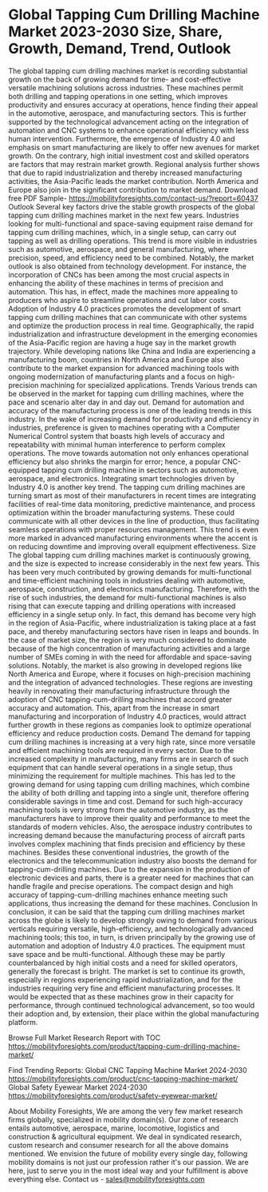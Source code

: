 # Global Tapping Cum Drilling Machine Market 2023-2030 Size, Share, Growth, Demand, Trend, Outlook
The global tapping cum drilling machines market is recording substantial growth on the back of growing demand for time- and cost-effective versatile machining solutions across industries. These machines permit both drilling and tapping operations in one setting, which improves productivity and ensures accuracy at operations, hence finding their appeal in the automotive, aerospace, and manufacturing sectors. This is further supported by the technological advancement acting on the integration of automation and CNC systems to enhance operational efficiency with less human intervention. Furthermore, the emergence of Industry 4.0 and emphasis on smart manufacturing are likely to offer new avenues for market growth. On the contrary, high initial investment cost and skilled operators are factors that may restrain market growth. Regional analysis further shows that due to rapid industrialization and thereby increased manufacturing activities, the Asia-Pacific leads the market contribution. North America and Europe also join in the significant contribution to market demand.
Download free PDF Sample- https://mobilityforesights.com/contact-us/?report=60437
Outlook
Several key factors drive the stable growth prospects of the global tapping cum drilling machines market in the next few years. Industries looking for multi-functional and space-saving equipment raise demand for tapping cum drilling machines, which, in a single setup, can carry out tapping as well as drilling operations. This trend is more visible in industries such as automotive, aerospace, and general manufacturing, where precision, speed, and efficiency need to be combined. Notably, the market outlook is also obtained from technology development. For instance, the incorporation of CNCs has been among the most crucial aspects in enhancing the ability of these machines in terms of precision and automation. This has, in effect, made the machines more appealing to producers who aspire to streamline operations and cut labor costs. Adoption of Industry 4.0 practices promotes the development of smart tapping cum drilling machines that can communicate with other systems and optimize the production process in real time.
Geographically, the rapid industrialization and infrastructure development in the emerging economies of the Asia-Pacific region are having a huge say in the market growth trajectory. While developing nations like China and India are experiencing a manufacturing boom, countries in North America and Europe also contribute to the market expansion for advanced machining tools with ongoing modernization of manufacturing plants and a focus on high-precision machining for specialized applications.
Trends
Various trends can be observed in the market for tapping cum drilling machines, where the pace and scenario alter day in and day out. Demand for automation and accuracy of the manufacturing process is one of the leading trends in this industry. In the wake of increasing demand for productivity and efficiency in industries, preference is given to machines operating with a Computer Numerical Control system that boasts high levels of accuracy and repeatability with minimal human interference to perform complex operations. The move towards automation not only enhances operational efficiency but also shrinks the margin for error; hence, a popular CNC-equipped tapping cum drilling machine in sectors such as automotive, aerospace, and electronics.
Integrating smart technologies driven by Industry 4.0 is another key trend. The tapping cum drilling machines are turning smart as most of their manufacturers in recent times are integrating facilities of real-time data monitoring, predictive maintenance, and process optimization within the broader manufacturing systems. These could communicate with all other devices in the line of production, thus facilitating seamless operations with proper resources management. This trend is even more marked in advanced manufacturing environments where the accent is on reducing downtime and improving overall equipment effectiveness.
Size
The global tapping cum drilling machines market is continuously growing, and the size is expected to increase considerably in the next few years. This has been very much contributed by growing demands for multi-functional and time-efficient machining tools in industries dealing with automotive, aerospace, construction, and electronics manufacturing. Therefore, with the rise of such industries, the demand for multi-functional machines is also rising that can execute tapping and drilling operations with increased efficiency in a single setup only. In fact, this demand has become very high in the region of Asia-Pacific, where industrialization is taking place at a fast pace, and thereby manufacturing sectors have risen in leaps and bounds. In the case of market size, the region is very much considered to dominate because of the high concentration of manufacturing activities and a large number of SMEs coming in with the need for affordable and space-saving solutions.
Notably, the market is also growing in developed regions like North America and Europe, where it focuses on high-precision machining and the integration of advanced technologies. These regions are investing heavily in renovating their manufacturing infrastructure through the adoption of CNC tapping-cum-drilling machines that accord greater accuracy and automation. This, apart from the increase in smart manufacturing and incorporation of Industry 4.0 practices, would attract further growth in these regions as companies look to optimize operational efficiency and reduce production costs.
Demand 
The demand for tapping cum drilling machines is increasing at a very high rate, since more versatile and efficient machining tools are required in every sector. Due to the increased complexity in manufacturing, many firms are in search of such equipment that can handle several operations in a single setup, thus minimizing the requirement for multiple machines. This has led to the growing demand for using tapping cum drilling machines, which combine the ability of both drilling and tapping into a single unit, therefore offering considerable savings in time and cost. Demand for such high-accuracy machining tools is very strong from the automotive industry, as the manufacturers have to improve their quality and performance to meet the standards of modern vehicles. Also, the aerospace industry contributes to increasing demand because the manufacturing process of aircraft parts involves complex machining that finds precision and efficiency by these machines.
Besides these conventional industries, the growth of the electronics and the telecommunication industry also boosts the demand for tapping-cum-drilling machines. Due to the expansion in the production of electronic devices and parts, there is a greater need for machines that can handle fragile and precise operations. The compact design and high accuracy of tapping-cum-drilling machines enhance meeting such applications, thus increasing the demand for these machines.
Conclusion
In conclusion, it can be said that the tapping cum drilling machines market across the globe is likely to develop strongly owing to demand from various verticals requiring versatile, high-efficiency, and technologically advanced machining tools; this too, in turn, is driven principally by the growing use of automation and adoption of Industry 4.0 practices. The equipment must save space and be multi-functional. Although these may be partly counterbalanced by high initial costs and a need for skilled operators, generally the forecast is bright. The market is set to continue its growth, especially in regions experiencing rapid industrialization, and for the industries requiring very fine and efficient manufacturing processes. It would be expected that as these machines grow in their capacity for performance, through continued technological advancement, so too would their adoption and, by extension, their place within the global manufacturing platform.

Browse Full Market Research Report with TOC  https://mobilityforesights.com/product/tapping-cum-drilling-machine-market/

Find Trending Reports:
Global CNC Tapping Machine Market 2024-2030
https://mobilityforesights.com/product/cnc-tapping-machine-market/
Global Safety Eyewear Market 2024-2030
https://mobilityforesights.com/product/safety-eyewear-market/

About Mobility Foresights,
We are among the very few market research firms globally, specialized in mobility domain(s). Our zone of research entails automotive, aerospace, marine, locomotive, logistics and construction & agricultural equipment. We deal in syndicated research, custom research and consumer research for all the above domains mentioned.
We envision the future of mobility every single day, following mobility domains is not just our profession rather it's our passion. We are here, just to serve you in the most ideal way and your fulfillment is above everything else. Contact us -  sales@mobilityforesights.com 

